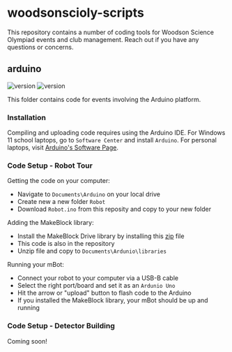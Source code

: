 # woodsonscioly-scripts

This repository contains a number of coding tools for Woodson Science Olympiad events and club management. Reach out if you have any questions or concerns. 


## arduino
![version](https://img.shields.io/badge/release-v1.0.0-blue)
![version](https://img.shields.io/static/v1?label=Arduino&message=v2.2.1&logo=arduino&logoColor=white&color=blue)

This folder contains code for events involving the Arduino platform. 

### Installation


Compiling and uploading code requires using the Arduino IDE. For Windows 11 school laptops, go to `Software Center` and install `Arduino`. For personal laptops, visit [Arduino's Software Page](https://www.arduino.cc/en/software).


### Code Setup - Robot Tour

Getting the code on your computer: 
 - Navigate to `Documents\Arduino` on your local drive
 - Create new a new folder `Robot`
 - Download `Robot.ino` from this reposity and copy to your new folder

Adding the MakeBlock library:
 - Install the MakeBlock Drive library by installing this [zip](https://codeload.github.com/Makeblock-official/Makeblock-Libraries/zip/master) file
 - This code is also in the repository
 - Unzip file and copy to `Documents\Ardunio\libraries`

Running your mBot:
 - Connect your robot to your computer via a USB-B cable
 - Select the right port/board and set it as an `Ardunio Uno`
 - Hit the arrow or "upload" button to flash code to the Arduino
 - If you installed the MakeBlock library, your mBot should be up and running



### Code Setup - Detector Building

Coming soon!
